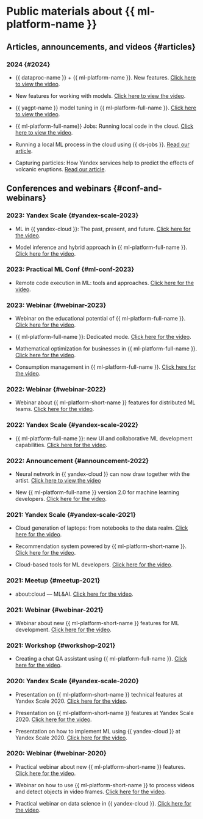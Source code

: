 
# Public materials about {{ ml-platform-name }}

## Articles, announcements, and videos {#articles}

### 2024 {#2024}

* {{ dataproc-name }} + {{ ml-platform-name }}. New features. [Click here to view the video](https://www.youtube.com/watch?v=H97HZ4ja1-4).

* New features for working with models. [Click here to view the video](https://www.youtube.com/watch?v=3W5ePOLQg64).

* {{ yagpt-name }} model tuning in {{ ml-platform-full-name }}. [Click here to view the video](https://www.youtube.com/watch?v=hGrH0Shovtk).

* {{ ml-platform-full-name}} Jobs: Running local code in the cloud. [Click here to view the video](https://www.youtube.com/watch?v=As9b73RORTk).

* Running a local ML process in the cloud using {{ ds-jobs }}. [Read our article](https://habr.com/ru/companies/yandex_cloud_and_infra/articles/788872/).

* Capturing particles: How Yandex services help to predict the effects of volcanic eruptions. [Read our article](https://habr.com/ru/companies/yandex/articles/794883/).

## Conferences and webinars {#conf-and-webinars}

### 2023: Yandex Scale {#yandex-scale-2023}

* ML in {{ yandex-cloud }}: The past, present, and future. [Click here for the video](https://www.youtube.com/watch?v=90jIHP2F-zA).

* Model inference and hybrid approach in {{ ml-platform-full-name }}. [Click here for the video](https://www.youtube.com/watch?v=8asQwGQdr0w).

### 2023: Practical ML Conf {#ml-conf-2023}

* Remote code execution in ML: tools and approaches. [Click here for the video](https://youtu.be/iWnh2Da1RG4?si=R26ZdYqwqqQrv8rR).

### 2023: Webinar {#webinar-2023}

* Webinar on the educational potential of {{ ml-platform-full-name }}. [Click here for the video](https://www.youtube.com/watch?v=pRTKbG-kaUg).

* {{ ml-platform-full-name }}: Dedicated mode. [Click here for the video](https://www.youtube.com/watch?v=U4rxkHKqm2U).

* Mathematical optimization for businesses in {{ ml-platform-full-name }}. [Click here for the video](https://www.youtube.com/watch?v=fOzDMNAGQXw).

* Consumption management in {{ ml-platform-full-name }}. [Click here for the video](https://www.youtube.com/watch?v=NmF2L3hF7Xk).

### 2022: Webinar {#webinar-2022}

* Webinar about {{ ml-platform-short-name }} features for distributed ML teams. [Click here for the video](https://youtu.be/xM0qdz5wJdE).

### 2022: Yandex Scale {#yandex-scale-2022}

* {{ ml-platform-full-name }}: new UI and collaborative ML development capabilities. [Click here for the video](https://youtu.be/xzEW5g7WVd4).

### 2022: Announcement {#announcement-2022}

* Neural network in {{ yandex-cloud }} can now draw together with the artist. [Click here to view the video](https://youtu.be/eDfMYlQv5_4)

* New {{ ml-platform-full-name }} version 2.0 for machine learning developers. [Click here for the video](https://youtu.be/Mhjkh386Ajw).

### 2021: Yandex Scale {#yandex-scale-2021}

* Cloud generation of laptops: from notebooks to the data realm. [Click here for the video](https://youtu.be/vKLqfcKXRo8).

* Recommendation system powered by {{ ml-platform-short-name }}. [Click here for the video](https://youtu.be/oavkOOJMVK8).

* Cloud-based tools for ML developers. [Click here for the video](https://youtu.be/euqmLppB4f0).

### 2021: Meetup {#meetup-2021}

* about:cloud — ML&AI. [Click here for the video](https://youtu.be/qWO2P0Mc_Bc).

### 2021: Webinar {#webinar-2021}

* Webinar about new {{ ml-platform-short-name }} features for ML development. [Click here for the video](https://youtu.be/udZcoKwb6aM).

### 2021: Workshop {#workshop-2021}

* Creating a chat QA assistant using {{ ml-platform-full-name }}. [Click here for the video](https://youtu.be/fHQAT6rYO7c).

### 2020: Yandex Scale {#yandex-scale-2020}

* Presentation on {{ ml-platform-short-name }} technical features at Yandex Scale 2020. [Click here for the video](https://youtu.be/5y2-x9GcITs).

* Presentation on {{ ml-platform-short-name }} features at Yandex Scale 2020. [Click here for the video](https://youtu.be/MtXpZ4RZAjk).

* Presentation on how to implement ML using {{ yandex-cloud }} at Yandex Scale 2020. [Click here for the video](https://youtu.be/MxuABVNZV38).

### 2020: Webinar {#webinar-2020}

* Practical webinar about new {{ ml-platform-short-name }} features. [Click here for the video](https://youtu.be/70lIkTJjAZU).

* Webinar on how to use {{ ml-platform-short-name }} to process videos and detect objects in video frames. [Click here for the video](https://youtu.be/55qc9YHbVwE).

* Practical webinar on data science in {{ yandex-cloud }}. [Click here for the video](https://youtu.be/5o5OJOwDfaU).
